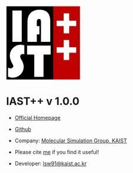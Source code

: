 <img src="../images/Logo4.png" width="200">

# IAST++ v 1.0.0

* [Official Homepage](https://sites.google.com/site/iastcpp)
* [Github](https://github.com/Sangwon91/IASTpp)
* Company: [Molecular Simulation Group, KAIST](http://molsim.kaist.ac.kr)


* Please cite [me](https://github.com/Sangwon91/IASTpp) if you find it useful!

* Developer: lsw91@kaist.ac.kr
